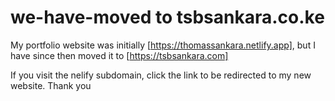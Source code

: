 # we-have-moved to tsbsankara.co.ke
My portfolio website was initially [https://thomassankara.netlify.app], but I have since then moved it to [https://tsbsankara.com]

If you visit the nelify subdomain, click the link to be redirected to my new website. Thank you
